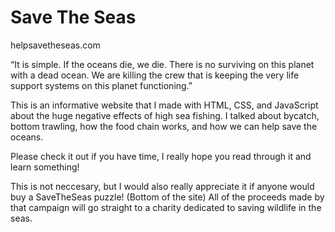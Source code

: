 
# Save The Seas
helpsavetheseas.com

“It is simple. If the oceans die, we die. There is no surviving on this planet with a dead ocean. We are killing the crew that is keeping the very life support systems on this planet functioning.”

This is an informative website that I made with HTML, CSS, and JavaScript about the huge negative effects of high sea fishing. I talked about bycatch, bottom trawling, how the food chain works, and how we can help save the oceans. 

Please check it out if you have time, I really hope you read through it and learn something!

This is not neccesary, but I would also really appreciate it if anyone would buy a SaveTheSeas puzzle! (Bottom of the site) All of the proceeds made by that campaign will go straight to a charity dedicated to saving wildlife in the seas.


